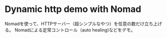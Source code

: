 # Dynamic http demo with Nomad

Nomadを使って、HTTPサーバー（超シンプルなやつ）を任意の数だけ立ち上げる。
Nomadによる定常コントロール（auto healing)などをデモ。
